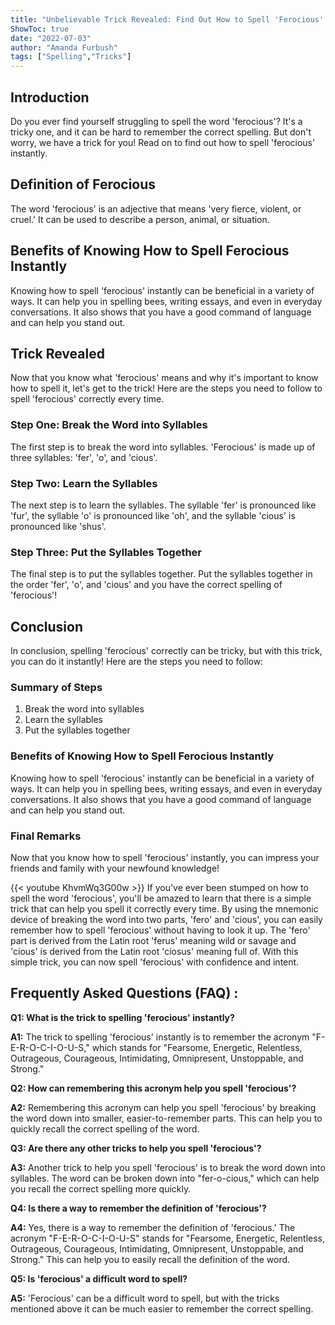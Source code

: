 ```yaml
---
title: "Unbelievable Trick Revealed: Find Out How to Spell 'Ferocious' Instantly!"
ShowToc: true 
date: "2022-07-03"
author: "Amanda Furbush" 
tags: ["Spelling","Tricks"]
---
```

## Introduction

Do you ever find yourself struggling to spell the word 'ferocious'? It's a tricky one, and it can be hard to remember the correct spelling. But don't worry, we have a trick for you! Read on to find out how to spell 'ferocious' instantly.

## Definition of Ferocious

The word 'ferocious' is an adjective that means 'very fierce, violent, or cruel.' It can be used to describe a person, animal, or situation.

## Benefits of Knowing How to Spell Ferocious Instantly

Knowing how to spell 'ferocious' instantly can be beneficial in a variety of ways. It can help you in spelling bees, writing essays, and even in everyday conversations. It also shows that you have a good command of language and can help you stand out.

## Trick Revealed

Now that you know what 'ferocious' means and why it's important to know how to spell it, let's get to the trick! Here are the steps you need to follow to spell 'ferocious' correctly every time.

### Step One: Break the Word into Syllables

The first step is to break the word into syllables. 'Ferocious' is made up of three syllables: 'fer', 'o', and 'cious'. 

### Step Two: Learn the Syllables

The next step is to learn the syllables. The syllable 'fer' is pronounced like 'fur', the syllable 'o' is pronounced like 'oh', and the syllable 'cious' is pronounced like 'shus'.

### Step Three: Put the Syllables Together

The final step is to put the syllables together. Put the syllables together in the order 'fer', 'o', and 'cious' and you have the correct spelling of 'ferocious'!

## Conclusion

In conclusion, spelling 'ferocious' correctly can be tricky, but with this trick, you can do it instantly! Here are the steps you need to follow: 

### Summary of Steps

1. Break the word into syllables
2. Learn the syllables
3. Put the syllables together

### Benefits of Knowing How to Spell Ferocious Instantly

Knowing how to spell 'ferocious' instantly can be beneficial in a variety of ways. It can help you in spelling bees, writing essays, and even in everyday conversations. It also shows that you have a good command of language and can help you stand out.

### Final Remarks

Now that you know how to spell 'ferocious' instantly, you can impress your friends and family with your newfound knowledge!

{{< youtube KhvmWq3G00w >}} 
If you've ever been stumped on how to spell the word 'ferocious', you'll be amazed to learn that there is a simple trick that can help you spell it correctly every time. By using the mnemonic device of breaking the word into two parts, 'fero' and 'cious', you can easily remember how to spell 'ferocious' without having to look it up. The 'fero' part is derived from the Latin root 'ferus' meaning wild or savage and 'cious' is derived from the Latin root 'ciosus' meaning full of. With this simple trick, you can now spell 'ferocious' with confidence and intent.

## Frequently Asked Questions (FAQ) :
**Q1: What is the trick to spelling 'ferocious' instantly?**

**A1:** The trick to spelling 'ferocious' instantly is to remember the acronym "F-E-R-O-C-I-O-U-S," which stands for "Fearsome, Energetic, Relentless, Outrageous, Courageous, Intimidating, Omnipresent, Unstoppable, and Strong."

**Q2: How can remembering this acronym help you spell 'ferocious'?**

**A2:** Remembering this acronym can help you spell 'ferocious' by breaking the word down into smaller, easier-to-remember parts. This can help you to quickly recall the correct spelling of the word.

**Q3: Are there any other tricks to help you spell 'ferocious'?**

**A3:** Another trick to help you spell 'ferocious' is to break the word down into syllables. The word can be broken down into "fer-o-cious," which can help you recall the correct spelling more quickly.

**Q4: Is there a way to remember the definition of 'ferocious'?**

**A4:** Yes, there is a way to remember the definition of 'ferocious.' The acronym "F-E-R-O-C-I-O-U-S" stands for "Fearsome, Energetic, Relentless, Outrageous, Courageous, Intimidating, Omnipresent, Unstoppable, and Strong." This can help you to easily recall the definition of the word.

**Q5: Is 'ferocious' a difficult word to spell?**

**A5:** 'Ferocious' can be a difficult word to spell, but with the tricks mentioned above it can be much easier to remember the correct spelling.





